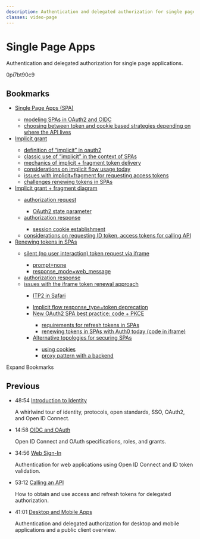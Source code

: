 ```yaml
---
description: Authentication and delegated authorization for single page applications.
classes: video-page
---
```

# Single Page Apps

Authentication and delegated authorization for single page applications.

<div class="video-wrapper">0pi7bt90c9</div>

## Bookmarks

<div class="video-transcript">
  <ul>
    <li><a href="#wistia_0pi7bt90c9?time=11">Single Page Apps (SPA)</a></li>
    <ul>
      <li><a href="#wistia_0pi7bt90c10?time=151">modeling SPAs in OAuth2 and OIDC</a></li>
      <li><a href="#wistia_0pi7bt90c11?time=216">choosing between token and cookie based strategies depending on where the API lives</a></li>
    </ul>
    <li><a href="#wistia_0pi7bt90c12?time=273">Implicit grant</a></li>
    <ul>
      <li><a href="#wistia_0pi7bt90c13?time=294">definition of “implicit” in oauth2</a></li>
      <li><a href="#wistia_0pi7bt90c14?time=314">classic use of “implicit” in the context of SPAs</a></li>
      <li><a href="#wistia_0pi7bt90c15?time=384">mechanics of implicit + fragment token delivery</a></li>
      <li><a href="#wistia_0pi7bt90c16?time=436">considerations on implicit flow usage today</a></li>
      <li><a href="#wistia_0pi7bt90c17?time=462">issues with implicit+fragment for requesting access tokens</a></li>
      <li><a href="#wistia_0pi7bt90c18?time=512">challenges renewing tokens in SPAs</a></li>
    </ul>
    <li><a href="#wistia_0pi7bt90c19?time=573">Implicit grant + fragment diagram</a></li>
    <ul>
      <li><a href="#wistia_0pi7bt90c20?time=664">authorization request</a></li>
      <ul>
        <li><a href="#wistia_0pi7bt90c21?time=711">OAuth2 state parameter</a></li>
      </ul>
      <li><a href="#wistia_0pi7bt90c22?time=852">authorization response</a></li>
      <ul>
        <li><a href="#wistia_0pi7bt90c23?time=902">session cookie establishment</a></li>
      </ul>
      <li><a href="#wistia_0pi7bt90c24?time=941">considerations on requesting ID token, access tokens for calling API</a></li>
    </ul>
    <li><a href="#wistia_0pi7bt90c25?time=993">Renewing tokens in SPAs</a></li>
    <ul>
      <li><a href="#wistia_0pi7bt90c26?time=1077">silent (no user interaction) token request via iframe</a></li>
      <ul>
        <li><a href="#wistia_0pi7bt90c27?time=1106">prompt=none</a></li>
        <li><a href="#wistia_0pi7bt90c28?time=1128">response_mode=web_message</a></li>
      </ul>
      <li><a href="#wistia_0pi7bt90c29?time=1182">authorization response</a></li>
      <li><a href="#wistia_0pi7bt90c30?time=1253">issues with the iframe token renewal approach</a></li>
      <ul>
        <li><a href="#wistia_0pi7bt90c31?time=1269">ITP2 in Safari</a></li>
      </ul>
    <ul>
    <li><a href="#wistia_0pi7bt90c32?time=1335">Implicit flow response_type=token deprecation</a></li>
    <li><a href="#wistia_0pi7bt90c33?time=1451">New OAuth2 SPA best practice: code + PKCE</a></li>
    <ul>
      <li><a href="#wistia_0pi7bt90c34?time=1508">requirements for refresh tokens in SPAs</a></li>
      <li><a href="#wistia_0pi7bt90c35?time=1550">renewing tokens in SPAs with Auth0 today (code in iframe)</a></li>
    </ul>
    <li><a href="#wistia_0pi7bt90c36?time=1615">Alternative topologies for securing SPAs</a></li>
    <ul>
      <li><a href="#wistia_0pi7bt90c37?time=1642">using cookies</a></li>
      <li><a href="#wistia_0pi7bt90c38?time=1910">proxy pattern with a backend</a></li>
    </ul>
  </ul>
</div>

<div class="video-transcript-expand" onClick="(function() {
  $('.video-transcript').toggleClass('expanded');
  $('.video-transcript-expand i').attr('class', $('.video-transcript').hasClass('expanded') ? 'icon-budicon-462' : 'icon-budicon-460');
})()">Expand Bookmarks <i class="icon-budicon-460"></i></div>

## Previous

<ul class="up-next">
  <li>
    <span class="video-time"><i class="icon icon-budicon-494"></i>48:54</span>
    <i class="video-icon icon icon-budicon-676"></i>
    <a href="/learn-identity/01-introduction-to-identity">Introduction to Identity</a>
    <p>A whirlwind tour of identity, protocols, open standards, SSO, OAuth2, and Open ID Connect.</p>
  </li>

  <li>
    <span class="video-time"><i class="icon icon-budicon-494"></i>14:58</span>
    <i class="video-icon icon icon-budicon-676"></i>
    <a href="/learn-identity/02-oidc-and-oauth">OIDC and OAuth</a>
    <p>Open ID Connect and OAuth specifications, roles, and grants.</p>
  </li>

  <li>
    <span class="video-time"><i class="icon icon-budicon-494"></i>34:56</span>
    <i class="video-icon icon icon-budicon-676"></i>
    <a href="/learn-identity/03-web-sign-in">Web Sign-In</a>
    <p>Authentication for web applications using Open ID Connect and ID token validation.</p>
  </li>

  <li>
    <span class="video-time"><i class="icon icon-budicon-494"></i>53:12</span>
    <i class="video-icon icon icon-budicon-676"></i>
    <a href="/learn-identity/04-calling-an-api">Calling an API</a>
    <p>How to obtain and use access and refresh tokens for delegated authorization.</p>
  </li>

  <li>
    <span class="video-time"><i class="icon icon-budicon-494"></i>41:01</span>
    <i class="video-icon icon icon-budicon-676"></i>
    <a href="/learn-identity/05-desktop-and-mobile-apps">Desktop and Mobile Apps</a>
    <p>Authentication and delegated authorization for desktop and mobile applications and a public client overview.</p>
  </li>
</ul>
